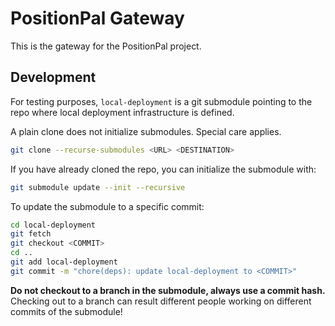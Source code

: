 # PositionPal Gateway

This is the gateway for the PositionPal project.

## Development

For testing purposes, `local-deployment` is a git submodule pointing to the repo where local deployment infrastructure is defined.

A plain clone does not initialize submodules. Special care applies.

```bash
git clone --recurse-submodules <URL> <DESTINATION>
```

If you have already cloned the repo, you can initialize the submodule with:

```bash
git submodule update --init --recursive
```

To update the submodule to a specific commit:

```bash
cd local-deployment
git fetch
git checkout <COMMIT>
cd ..
git add local-deployment
git commit -m "chore(deps): update local-deployment to <COMMIT>"
```

**Do not checkout to a branch in the submodule, always use a commit hash.**
Checking out to a branch can result different people working on different commits of the submodule!
